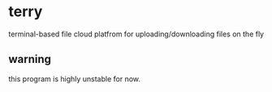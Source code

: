 # terry
terminal-based file cloud platfrom for uploading/downloading files on the fly
## warning
this program is highly unstable for now.
